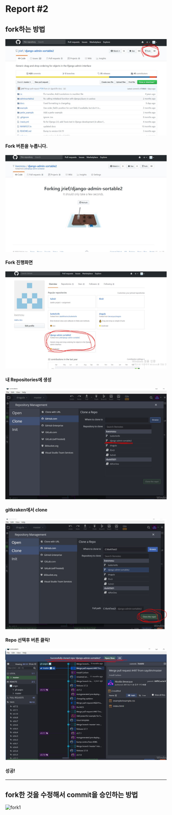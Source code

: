 Report #2 
===========

fork하는 방법
-----------


![fork1](./img/fork1.JPG "fork")
#### Fork 버튼을 누릅니다.

![fork1](./img/fork2.JPG "fork")
#### Fork 진행화면

![fork1](./img/fork3.JPG "fork")
#### 내 Repositories에 생성

![fork1](./img/fork4.JPG "fork")
#### gitkraken에서 clone

![fork1](./img/fork5.JPG "fork")
#### Repo 선택후 버튼 클릭!

![fork1](./img/fork6.JPG "fork")
#### 성공!

- - -

fork한 것을 수정해서 commit을 승인하는 방법
-----------

![fork1](./img/comkjmit.png "fork")
